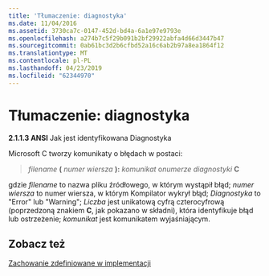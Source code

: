 ```yaml
---
title: 'Tłumaczenie: diagnostyka'
ms.date: 11/04/2016
ms.assetid: 3730ca7c-0147-452d-bd4a-6a1e97e9793e
ms.openlocfilehash: a274b7c5f29b091b2bf29922abfa4d66d3447b47
ms.sourcegitcommit: 0ab61bc3d2b6cfbd52a16c6ab2b97a8ea1864f12
ms.translationtype: MT
ms.contentlocale: pl-PL
ms.lasthandoff: 04/23/2019
ms.locfileid: "62344970"
---
```

# <a name="translation-diagnostics"></a>Tłumaczenie: diagnostyka

**2.1.1.3 ANSI** Jak jest identyfikowana Diagnostyka

Microsoft C tworzy komunikaty o błędach w postaci:

> *filename* **(** *numer wiersza* **):** *komunikat* o<em>numerze</em> *diagnostyki* **C**

gdzie *filename* to nazwa pliku źródłowego, w którym wystąpił błąd; *numer wiersza* to numer wiersza, w którym Kompilator wykrył błąd; *Diagnostyka* to "Error" lub "Warning"; *Liczba* jest unikatową cyfrą czterocyfrową (poprzedzoną znakiem **C**, jak pokazano w składni), która identyfikuje błąd lub ostrzeżenie; *komunikat* jest komunikatem wyjaśniającym.

## <a name="see-also"></a>Zobacz też

[Zachowanie zdefiniowane w implementacji](../c-language/implementation-defined-behavior.md)
